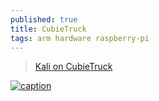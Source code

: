 ```yaml
---
published: true
title: CubieTruck
tags: arm hardware raspberry-pi
---
```

> [Kali on CubieTruck](https://www.kali.org/docs/arm/cubietruck/)

[![caption](https://cdn.armbian.com/wp-content/uploads/2013/12/cubietruck.png)](https://www.armbian.com/cubietruck/)

